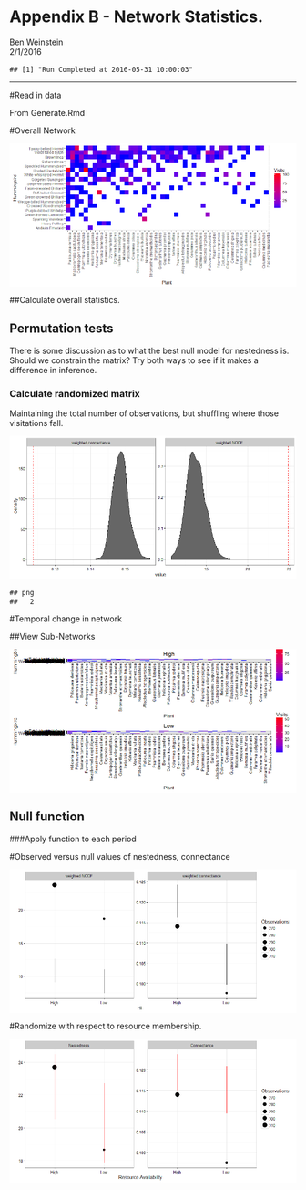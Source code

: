 # Appendix  B - Network Statistics.
Ben Weinstein  
2/1/2016  


```
## [1] "Run Completed at 2016-05-31 10:00:03"
```




************



#Read in data

From Generate.Rmd



#Overall Network

<img src="figure/unnamed-chunk-5-1.png" title="" alt="" style="display: block; margin: auto;" />

##Calculate overall statistics.



## Permutation tests

There is some discussion as to what the best null model for nestedness is. Should we constrain the matrix? Try both ways to see if it makes a difference in inference.

### Calculate randomized matrix

Maintaining the total number of observations, but shuffling where those visitations fall.

<img src="figure/unnamed-chunk-7-1.png" title="" alt="" style="display: block; margin: auto;" />


```
## png 
##   2
```

#Temporal change in network

##View Sub-Networks

<img src="figure/unnamed-chunk-9-1.png" title="" alt="" style="display: block; margin: auto;" />


## Null function



###Apply function to each period




#Observed versus null values of nestedness, connectance

<img src="figure/unnamed-chunk-12-1.png" title="" alt="" style="display: block; margin: auto;" />

#Randomize with respect to resource membership.  

<img src="figure/unnamed-chunk-13-1.png" title="" alt="" style="display: block; margin: auto;" />


